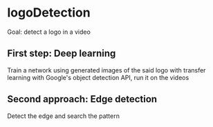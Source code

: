 # logoDetection

Goal: detect a logo in a video

## First step: Deep learning

Train a network using generated images of the said logo with transfer learning with Google's object detection API, run it on the videos

## Second approach: Edge detection

Detect the edge and search the pattern
